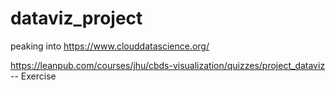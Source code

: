 # dataviz_project
peaking into https://www.clouddatascience.org/


https://leanpub.com/courses/jhu/cbds-visualization/quizzes/project_dataviz   -- Exercise